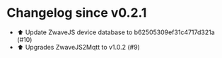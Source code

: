 # Changelog since v0.2.1
- ⬆ Update ZwaveJS device database to b62505309ef31c4717d321a (#10) 
- ⬆ Upgrades ZwaveJS2Mqtt to v1.0.2 (#9) 
